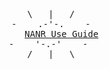 <div align="center">

<pre>
         \   |   /         
   -    .-'-.    -   
    <a href="https://mads-2.github.io/nanr-mkdocs-only/">NANR Use Guide</a>
      -    '-.-'    -       
         /   |   \         
</pre>

</div>

